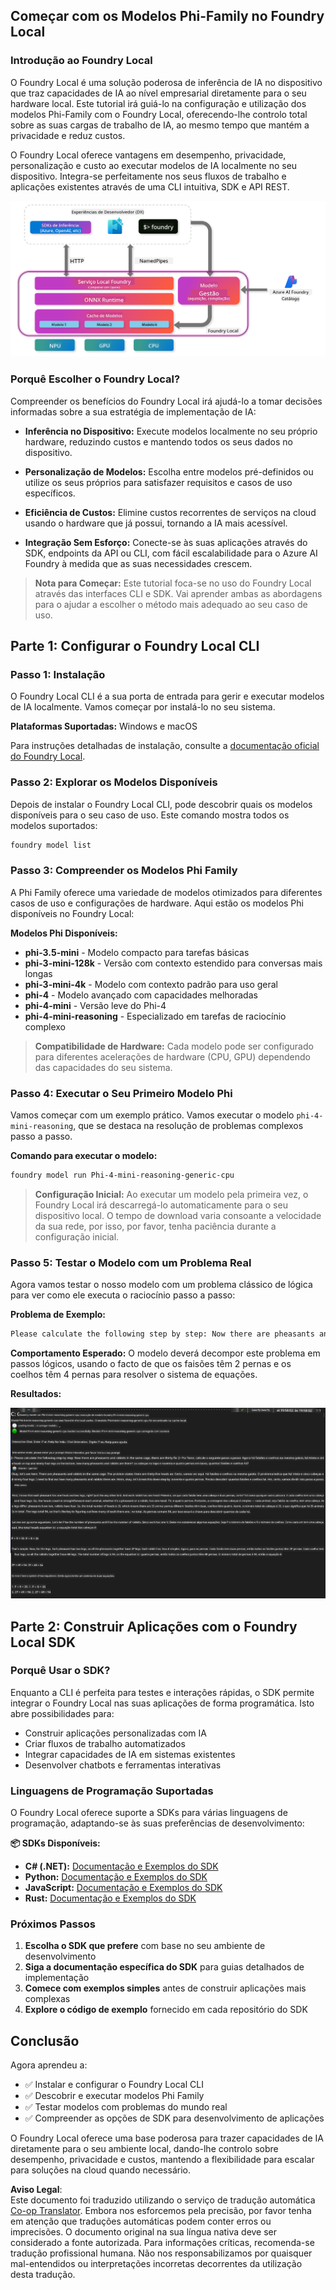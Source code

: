 <!--
CO_OP_TRANSLATOR_METADATA:
{
  "original_hash": "52973a5680a65a810aa80b7036afd31f",
  "translation_date": "2025-07-16T19:45:45+00:00",
  "source_file": "md/01.Introduction/02/07.FoundryLocal.md",
  "language_code": "pt"
}
-->
## Começar com os Modelos Phi-Family no Foundry Local

### Introdução ao Foundry Local

O Foundry Local é uma solução poderosa de inferência de IA no dispositivo que traz capacidades de IA ao nível empresarial diretamente para o seu hardware local. Este tutorial irá guiá-lo na configuração e utilização dos modelos Phi-Family com o Foundry Local, oferecendo-lhe controlo total sobre as suas cargas de trabalho de IA, ao mesmo tempo que mantém a privacidade e reduz custos.

O Foundry Local oferece vantagens em desempenho, privacidade, personalização e custo ao executar modelos de IA localmente no seu dispositivo. Integra-se perfeitamente nos seus fluxos de trabalho e aplicações existentes através de uma CLI intuitiva, SDK e API REST.


![arch](../../../../../translated_images/foundry-local-arch.8823e321dd8258d7d68815ddb0153503587142ff32e6997041c7cf0c9df24b49.pt.png)

### Porquê Escolher o Foundry Local?

Compreender os benefícios do Foundry Local irá ajudá-lo a tomar decisões informadas sobre a sua estratégia de implementação de IA:

- **Inferência no Dispositivo:** Execute modelos localmente no seu próprio hardware, reduzindo custos e mantendo todos os seus dados no dispositivo.

- **Personalização de Modelos:** Escolha entre modelos pré-definidos ou utilize os seus próprios para satisfazer requisitos e casos de uso específicos.

- **Eficiência de Custos:** Elimine custos recorrentes de serviços na cloud usando o hardware que já possui, tornando a IA mais acessível.

- **Integração Sem Esforço:** Conecte-se às suas aplicações através do SDK, endpoints da API ou CLI, com fácil escalabilidade para o Azure AI Foundry à medida que as suas necessidades crescem.

> **Nota para Começar:** Este tutorial foca-se no uso do Foundry Local através das interfaces CLI e SDK. Vai aprender ambas as abordagens para o ajudar a escolher o método mais adequado ao seu caso de uso.

## Parte 1: Configurar o Foundry Local CLI

### Passo 1: Instalação

O Foundry Local CLI é a sua porta de entrada para gerir e executar modelos de IA localmente. Vamos começar por instalá-lo no seu sistema.

**Plataformas Suportadas:** Windows e macOS

Para instruções detalhadas de instalação, consulte a [documentação oficial do Foundry Local](https://github.com/microsoft/Foundry-Local/blob/main/README.md).

### Passo 2: Explorar os Modelos Disponíveis

Depois de instalar o Foundry Local CLI, pode descobrir quais os modelos disponíveis para o seu caso de uso. Este comando mostra todos os modelos suportados:


```bash
foundry model list
```

### Passo 3: Compreender os Modelos Phi Family

A Phi Family oferece uma variedade de modelos otimizados para diferentes casos de uso e configurações de hardware. Aqui estão os modelos Phi disponíveis no Foundry Local:

**Modelos Phi Disponíveis:** 

- **phi-3.5-mini** - Modelo compacto para tarefas básicas
- **phi-3-mini-128k** - Versão com contexto estendido para conversas mais longas
- **phi-3-mini-4k** - Modelo com contexto padrão para uso geral
- **phi-4** - Modelo avançado com capacidades melhoradas
- **phi-4-mini** - Versão leve do Phi-4
- **phi-4-mini-reasoning** - Especializado em tarefas de raciocínio complexo

> **Compatibilidade de Hardware:** Cada modelo pode ser configurado para diferentes acelerações de hardware (CPU, GPU) dependendo das capacidades do seu sistema.

### Passo 4: Executar o Seu Primeiro Modelo Phi

Vamos começar com um exemplo prático. Vamos executar o modelo `phi-4-mini-reasoning`, que se destaca na resolução de problemas complexos passo a passo.


**Comando para executar o modelo:**

```bash
foundry model run Phi-4-mini-reasoning-generic-cpu
```

> **Configuração Inicial:** Ao executar um modelo pela primeira vez, o Foundry Local irá descarregá-lo automaticamente para o seu dispositivo local. O tempo de download varia consoante a velocidade da sua rede, por isso, por favor, tenha paciência durante a configuração inicial.

### Passo 5: Testar o Modelo com um Problema Real

Agora vamos testar o nosso modelo com um problema clássico de lógica para ver como ele executa o raciocínio passo a passo:

**Problema de Exemplo:**

```txt
Please calculate the following step by step: Now there are pheasants and rabbits in the same cage, there are thirty-five heads on top and ninety-four legs on the bottom, how many pheasants and rabbits are there?
```

**Comportamento Esperado:** O modelo deverá decompor este problema em passos lógicos, usando o facto de que os faisões têm 2 pernas e os coelhos têm 4 pernas para resolver o sistema de equações.

**Resultados:**

![cli](../../../../../translated_images/cli.862ec6b55c2b5d916093866d4df99190150d4198fd33ab79e586f9d6f5403089.pt.png)

## Parte 2: Construir Aplicações com o Foundry Local SDK

### Porquê Usar o SDK?

Enquanto a CLI é perfeita para testes e interações rápidas, o SDK permite integrar o Foundry Local nas suas aplicações de forma programática. Isto abre possibilidades para:

- Construir aplicações personalizadas com IA
- Criar fluxos de trabalho automatizados
- Integrar capacidades de IA em sistemas existentes
- Desenvolver chatbots e ferramentas interativas

### Linguagens de Programação Suportadas

O Foundry Local oferece suporte a SDKs para várias linguagens de programação, adaptando-se às suas preferências de desenvolvimento:

**📦 SDKs Disponíveis:**

- **C# (.NET):** [Documentação e Exemplos do SDK](https://github.com/microsoft/Foundry-Local/tree/main/sdk/cs)
- **Python:** [Documentação e Exemplos do SDK](https://github.com/microsoft/Foundry-Local/tree/main/sdk/python)
- **JavaScript:** [Documentação e Exemplos do SDK](https://github.com/microsoft/Foundry-Local/tree/main/sdk/js)
- **Rust:** [Documentação e Exemplos do SDK](https://github.com/microsoft/Foundry-Local/tree/main/sdk/rust)

### Próximos Passos

1. **Escolha o SDK que prefere** com base no seu ambiente de desenvolvimento
2. **Siga a documentação específica do SDK** para guias detalhados de implementação
3. **Comece com exemplos simples** antes de construir aplicações mais complexas
4. **Explore o código de exemplo** fornecido em cada repositório do SDK

## Conclusão

Agora aprendeu a:
- ✅ Instalar e configurar o Foundry Local CLI
- ✅ Descobrir e executar modelos Phi Family
- ✅ Testar modelos com problemas do mundo real
- ✅ Compreender as opções de SDK para desenvolvimento de aplicações

O Foundry Local oferece uma base poderosa para trazer capacidades de IA diretamente para o seu ambiente local, dando-lhe controlo sobre desempenho, privacidade e custos, mantendo a flexibilidade para escalar para soluções na cloud quando necessário.

**Aviso Legal**:  
Este documento foi traduzido utilizando o serviço de tradução automática [Co-op Translator](https://github.com/Azure/co-op-translator). Embora nos esforcemos pela precisão, por favor tenha em atenção que traduções automáticas podem conter erros ou imprecisões. O documento original na sua língua nativa deve ser considerado a fonte autorizada. Para informações críticas, recomenda-se tradução profissional humana. Não nos responsabilizamos por quaisquer mal-entendidos ou interpretações incorretas decorrentes da utilização desta tradução.